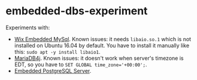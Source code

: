 # embedded-dbs-experiment

Experiments with:

* [Wix Embedded MySql](https://github.com/wix/wix-embedded-mysql). Known issues: it needs `libaio.so.1` which is not installed on Ubuntu 16.04 by default. You have to install it manually like this: `sudo apt -y install libaio1`.
* [MariaDB4j](https://github.com/vorburger/MariaDB4j). Known issues: it doesn't work when server's timezone is EDT, so you have to `SET GLOBAL time_zone='+00:00';`.
* [Embedded PostgreSQL Server](https://github.com/yandex-qatools/postgresql-embedded).

